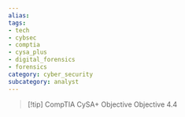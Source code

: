 ```yaml
---
alias: 
tags: 
- tech
- cybsec
- comptia
- cysa_plus
- digital_forensics
- forensics
category: cyber_security
subcategory: analyst
---
```

> [!tip] CompTIA CySA+ Objective
> Objective 4.4

# 